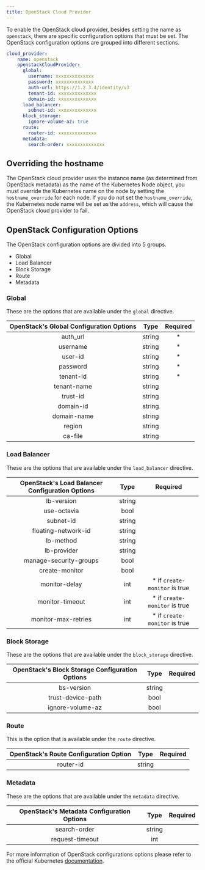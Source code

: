 ```yaml
---
title: OpenStack Cloud Provider
---
```


To enable the OpenStack cloud provider, besides setting the name as `openstack`, there are specific configuration options that must be set. The OpenStack configuration options are grouped into different sections.

```yaml
cloud_provider:
    name: openstack
    openstackCloudProvider:
      global:
        username: xxxxxxxxxxxxxx
        password: xxxxxxxxxxxxxx
        auth-url: https://1.2.3.4/identity/v3
        tenant-id: xxxxxxxxxxxxxx
        domain-id: xxxxxxxxxxxxxx
      load_balancer:
        subnet-id: xxxxxxxxxxxxxx
      block_storage:
        ignore-volume-az: true
      route:
        router-id: xxxxxxxxxxxxxx
      metadata:
        search-order: xxxxxxxxxxxxxx
```

## Overriding the hostname

The OpenStack cloud provider uses the instance name (as determined from OpenStack metadata) as the name of the Kubernetes Node object, you must override the Kubernetes name on the node by setting the `hostname_override` for each node. If you do not set the `hostname_override`, the Kubernetes node name will be set as the `address`, which will cause the OpenStack cloud provider to fail.

## OpenStack Configuration Options

The OpenStack configuration options are divided into 5 groups.

* Global
* Load Balancer
* Block Storage
* Route
* Metadata

### Global

These are the options that are available under the `global` directive.

| OpenStack's Global Configuration Options 	|  Type  	| Required  |
|:--------------------:	|:------:	|:---------:|
|       auth_url       	| string 	|   *   |
|       username       	| string 	|   *   |
|        user-id       	| string 	|   *   |
|       password       	| string 	|   *   |
|       tenant-id      	| string 	|   *   |
|      tenant-name     	| string 	|      |
|       trust-id       	| string 	|      |
|       domain-id      	| string 	|      |
|      domain-name     	| string 	|      |
|        region        	| string 	|      |
|        ca-file       	| string 	|      |

### Load Balancer

These are the options that are available under the `load_balancer` directive.

|  OpenStack's Load Balancer Configuration Options  	|  Type  	| Required |
|:----------------------:	|:------:	|:---------:|
|       lb-version       	| string 	|      |
|       use-octavia      	|  bool  	|      |
|        subnet-id       	| string 	|      |
|   floating-network-id  	| string 	|      |
|        lb-method       	| string 	|      |
|       lb-provider      	| string 	|      |
| manage-security-groups 	|  bool  	|      |
|     create-monitor     	|  bool  	|      |
|      monitor-delay     	|   int  	|   * if `create-monitor` is true   |
|     monitor-timeout    	|   int  	|   * if `create-monitor` is true    |
|   monitor-max-retries  	|   int  	|   * if `create-monitor` is true   |


### Block Storage

These are the options that are available under the `block_storage` directive.

| OpenStack's Block Storage Configuration Options 	|  Type  	| Required |
|:--------------------:	|:------:	|:---------:|
|      bs-version      	| string 	|      |
|   trust-device-path  	|  bool  	|      |
|   ignore-volume-az   	|  bool  	|      |

### Route

This is the option that is available under the `route` directive.

| OpenStack's Route Configuration Option 	|  Type  	| Required |
|:--------------------:	|:------:	|:---------:|
|       router-id      	| string 	|      |

### Metadata

These are the options that are available under the `metadata` directive.

| OpenStack's Metadata Configuration Options 	|  Type  	| Required |
|:--------------------:	|:------:	|:---------:|
|     search-order     	| string 	|      |
|    request-timeout   	|   int  	|      |

For more information of OpenStack configurations options please refer to the official Kubernetes [documentation](https://kubernetes.io/docs/concepts/cluster-administration/cloud-providers/#openstack).
